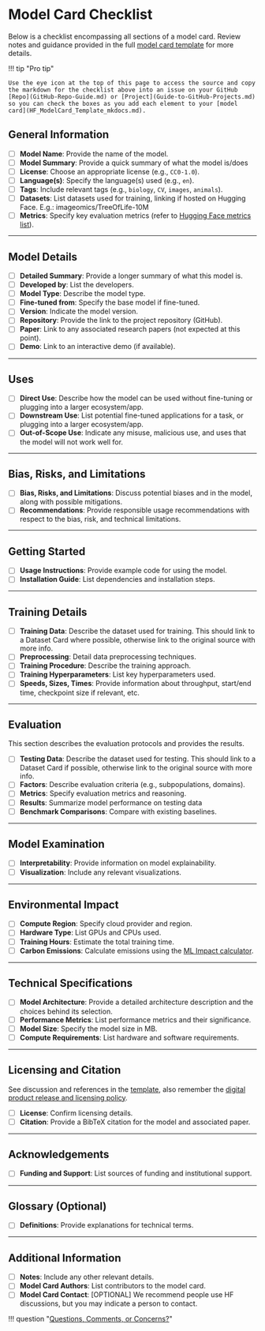 # Model Card Checklist

Below is a checklist encompassing all sections of a model card. Review notes and guidance provided in the full [model card template](HF_ModelCard_Template_mkdocs.md/) for more details.

!!! tip "Pro tip"

    Use the eye icon at the top of this page to access the source and copy the markdown for the checklist above into an issue on your GitHub [Repo](GitHub-Repo-Guide.md) or [Project](Guide-to-GitHub-Projects.md) so you can check the boxes as you add each element to your [model card](HF_ModelCard_Template_mkdocs.md).

## General Information

- [ ] **Model Name**: Provide the name of the model.
- [ ] **Model Summary**: Provide a quick summary of what the model is/does
- [ ] **License**: Choose an appropriate license (e.g., `CC0-1.0`).
- [ ] **Language(s)**: Specify the language(s) used (e.g., `en`).
- [ ] **Tags**: Include relevant tags (e.g., `biology`, `CV`, `images`, `animals`).
- [ ] **Datasets**: List datasets used for training, linking if hosted on Hugging Face. E.g.: imageomics/TreeOfLife-10M
- [ ] **Metrics**: Specify key evaluation metrics (refer to [Hugging Face metrics list](https://hf.co/metrics)).

---

## Model Details

- [ ] **Detailed Summary**: Provide a longer summary of what this model is.
- [ ] **Developed by**: List the developers.
- [ ] **Model Type**: Describe the model type.
- [ ] **Fine-tuned from**: Specify the base model if fine-tuned.
- [ ] **Version**: Indicate the model version.
- [ ] **Repository**: Provide the link to the project repository (GitHub).
- [ ] **Paper**: Link to any associated research papers (not expected at this point).
- [ ] **Demo**: Link to an interactive demo (if available).

---

## Uses

- [ ] **Direct Use**: Describe how the model can be used without fine-tuning or plugging into a larger ecosystem/app.
- [ ] **Downstream Use**: List potential fine-tuned applications for a task, or plugging into a larger ecosystem/app.
- [ ] **Out-of-Scope Use**: Indicate any misuse, malicious use, and uses that the model will not work well for.

---

## Bias, Risks, and Limitations

- [ ] **Bias, Risks, and Limitations**: Discuss potential biases and in the model, along with possible mitigations.
- [ ] **Recommendations**: Provide responsible usage recommendations with respect to the bias, risk, and technical limitations.

---

## Getting Started

- [ ] **Usage Instructions**: Provide example code for using the model.
- [ ] **Installation Guide**: List dependencies and installation steps.

---

## Training Details

- [ ] **Training Data**: Describe the dataset used for training. This should link to a Dataset Card where possible, otherwise link to the original source with more info.
- [ ] **Preprocessing**: Detail data preprocessing techniques.
- [ ] **Training Procedure**: Describe the training approach.
- [ ] **Training Hyperparameters**: List key hyperparameters used.
- [ ] **Speeds, Sizes, Times**: Provide information about throughput, start/end time, checkpoint size if relevant, etc.

---

## Evaluation

This section describes the evaluation protocols and provides the results.

- [ ] **Testing Data**: Describe the dataset used for testing. This should link to a Dataset Card if possible, otherwise link to the original source with more info.
- [ ] **Factors**: Describe evaluation criteria (e.g., subpopulations, domains).
- [ ] **Metrics**: Specify evaluation metrics and reasoning.
- [ ] **Results**: Summarize model performance on testing data
- [ ] **Benchmark Comparisons**: Compare with existing baselines.

---

## Model Examination

- [ ] **Interpretability**: Provide information on model explainability.
- [ ] **Visualization**: Include any relevant visualizations.

---

## Environmental Impact

- [ ] **Compute Region**: Specify cloud provider and region.
- [ ] **Hardware Type**: List GPUs and CPUs used.
- [ ] **Training Hours**: Estimate the total training time.
- [ ] **Carbon Emissions**: Calculate emissions using the [ML Impact calculator](https://mlco2.github.io/impact#compute).

---

## Technical Specifications

- [ ] **Model Architecture**: Provide a detailed architecture description and the choices behind its selection.
- [ ] **Performance Metrics**: List performance metrics and their significance.
- [ ] **Model Size**: Specify the model size in MB.
- [ ] **Compute Requirements**: List hardware and software requirements.

---

## Licensing and Citation

See discussion and references in the [template](HF_ModelCard_Template_mkdocs.md/#__codelineno-0-19), also remember the [digital product release and licensing policy](Digital-products-release-licensing-policy.md/).

- [ ] **License**: Confirm licensing details.
- [ ] **Citation**: Provide a BibTeX citation for the model and associated paper.

---

## Acknowledgements

- [ ] **Funding and Support**: List sources of funding and institutional support.

---

## Glossary (Optional)

- [ ] **Definitions**: Provide explanations for technical terms.

---

## Additional Information

- [ ] **Notes**: Include any other relevant details.
- [ ] **Model Card Authors**: List contributors to the model card.
- [ ] **Model Card Contact**: [OPTIONAL] We recommend people use HF discussions, but you may indicate a person to contact.

!!! question "[Questions, Comments, or Concerns?](https://github.com/Imageomics/Imageomics-guide/issues)"
